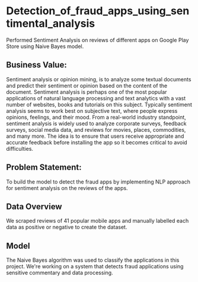 # Detection_of_fraud_apps_using_sentimental_analysis
Performed Sentiment Analysis on reviews of different apps on Google Play Store using Naive Bayes model.
## Business Value:
Sentiment analysis or opinion mining, is to analyze some textual documents and predict their sentiment or opinion based on the content of the document. Sentiment analysis is perhaps one of the most popular applications of natural language processing and text analytics with a vast number of websites, books and tutorials on this subject. Typically sentiment analysis seems to work best on subjective text, where people express opinions, feelings, and their mood. From a real-world industry standpoint, sentiment analysis is widely used to analyze corporate surveys, feedback surveys, social media data, and reviews for movies, places, commodities, and many more. The idea is to ensure that users receive appropriate and accurate feedback before installing the app so it becomes critical to avoid difficulties. 
## Problem Statement:
To build the model to detect the fraud apps by implementing NLP approach for sentiment analysis on the reviews of the apps.
## Data Overview
We scraped reviews of 41 popular mobile apps and manually labelled each data as positive or negative to create the dataset.
## Model
The Naive Bayes algorithm was used to classify the applications in this project. We're working on a system that detects fraud applications using sensitive commentary and data processing.
